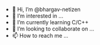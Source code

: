 - 👋 Hi, I’m @bhargav-netizen
- 👀 I’m interested in ...
- 🌱 I’m currently learning C/C++
- 💞️ I’m looking to collaborate on ...
- 📫 How to reach me ...

<!---
bhargav-netizen/bhargav-netizen is a ✨ special ✨ repository because its `README.md` (this file) appears on your GitHub profile.
You can click the Preview link to take a look at your changes.
--->
